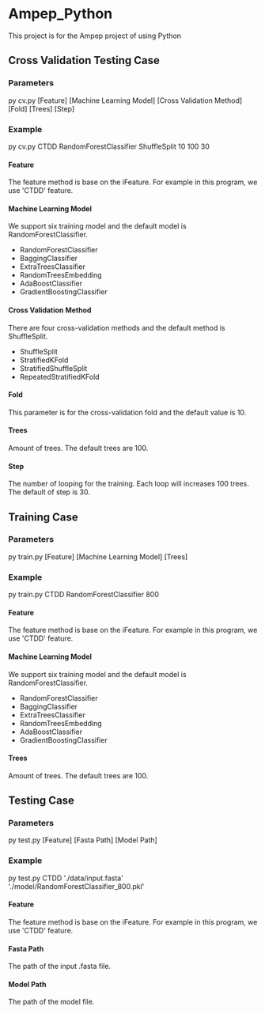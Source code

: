 # Ampep_Python
This project is for the Ampep project of using Python

## Cross Validation Testing Case

### Parameters
py cv.py [Feature] [Machine Learning Model] [Cross Validation Method] [Fold] [Trees] [Step]

### Example
py cv.py CTDD RandomForestClassifier ShuffleSplit 10 100 30

#### Feature
The feature method is base on the iFeature. For example in this program, we use 'CTDD' feature.

#### Machine Learning Model
We support six training model and the default model is RandomForestClassifier.
* RandomForestClassifier
* BaggingClassifier
* ExtraTreesClassifier
* RandomTreesEmbedding
* AdaBoostClassifier
* GradientBoostingClassifier

#### Cross Validation Method
There are four cross-validation methods and the default method is ShuffleSplit.
* ShuffleSplit
* StratifiedKFold
* StratifiedShuffleSplit
* RepeatedStratifiedKFold

#### Fold
This parameter is for the cross-validation fold and the default value is 10.

#### Trees
Amount of trees. The default trees are 100.

#### Step
The number of looping for the training. Each loop will increases 100 trees. The default of step is 30.

## Training Case

### Parameters
py train.py [Feature] [Machine Learning Model] [Trees]

### Example
py train.py CTDD RandomForestClassifier 800

#### Feature
The feature method is base on the iFeature. For example in this program, we use 'CTDD' feature.

#### Machine Learning Model
We support six training model and the default model is RandomForestClassifier.
* RandomForestClassifier
* BaggingClassifier
* ExtraTreesClassifier
* RandomTreesEmbedding
* AdaBoostClassifier
* GradientBoostingClassifier

#### Trees
Amount of trees. The default trees are 100.

## Testing Case

### Parameters
py test.py [Feature] [Fasta Path] [Model Path]

### Example
py test.py CTDD './data/input.fasta' './model/RandomForestClassifier_800.pkl'

#### Feature
The feature method is base on the iFeature. For example in this program, we use 'CTDD' feature.

#### Fasta Path
The path of the input .fasta file.

#### Model Path
The path of the model file.